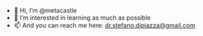 - 👋 Hi, I’m @metacastle
- 👀 I’m interested in learning as much as possible
- 📫 And you can reach me here: dr.stefano.dipiazza@gmail.com

<!---
metacastle/metacastle is a ✨ special ✨ repository because its `README.md` (this file) appears on your GitHub profile.
You can click the Preview link to take a look at your changes.
--->
